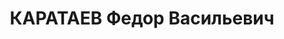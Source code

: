 ---
title: КАРАТАЕВ Федор Васильевич
description: '1902 р. народження, с. Привільне Привільнянського району Миколаївської
  області, росіянин, із селян, освіта початкова. Проживав у м. Миколаєві. Військовий.

  Заарештований 05.11.1937 р. Вироком Військової Колегії Верховного Суду СРСР від
  14.01.1938 р. засуджений до розстрілу з конфіскацією майна. Страчений 15.01.1938
  р.

  Реабілітований у 1957 р. Місце поховання невідомо.'
---